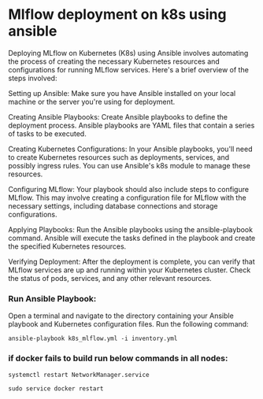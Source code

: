 # Mlflow deployment on k8s using ansible

Deploying MLflow on Kubernetes (K8s) using Ansible involves automating the process of creating the necessary Kubernetes resources and configurations for running MLflow services. Here's a brief overview of the steps involved:

Setting up Ansible:
Make sure you have Ansible installed on your local machine or the server you're using for deployment.

Creating Ansible Playbooks:
Create Ansible playbooks to define the deployment process. Ansible playbooks are YAML files that contain a series of tasks to be executed.

Creating Kubernetes Configurations:
In your Ansible playbooks, you'll need to create Kubernetes resources such as deployments, services, and possibly ingress rules. You can use Ansible's k8s module to manage these resources.

Configuring MLflow:
Your playbook should also include steps to configure MLflow. This may involve creating a configuration file for MLflow with the necessary settings, including database connections and storage configurations.

Applying Playbooks:
Run the Ansible playbooks using the ansible-playbook command. Ansible will execute the tasks defined in the playbook and create the specified Kubernetes resources.

Verifying Deployment:
After the deployment is complete, you can verify that MLflow services are up and running within your Kubernetes cluster. Check the status of pods, services, and any other relevant resources.

### Run Ansible Playbook:

Open a terminal and navigate to the directory containing your Ansible playbook and Kubernetes configuration files. Run the following command:

```
ansible-playbook k8s_mlflow.yml -i inventory.yml
```
### if docker fails to build run below commands in all nodes:
```
systemctl restart NetworkManager.service
```
```
sudo service docker restart
```
